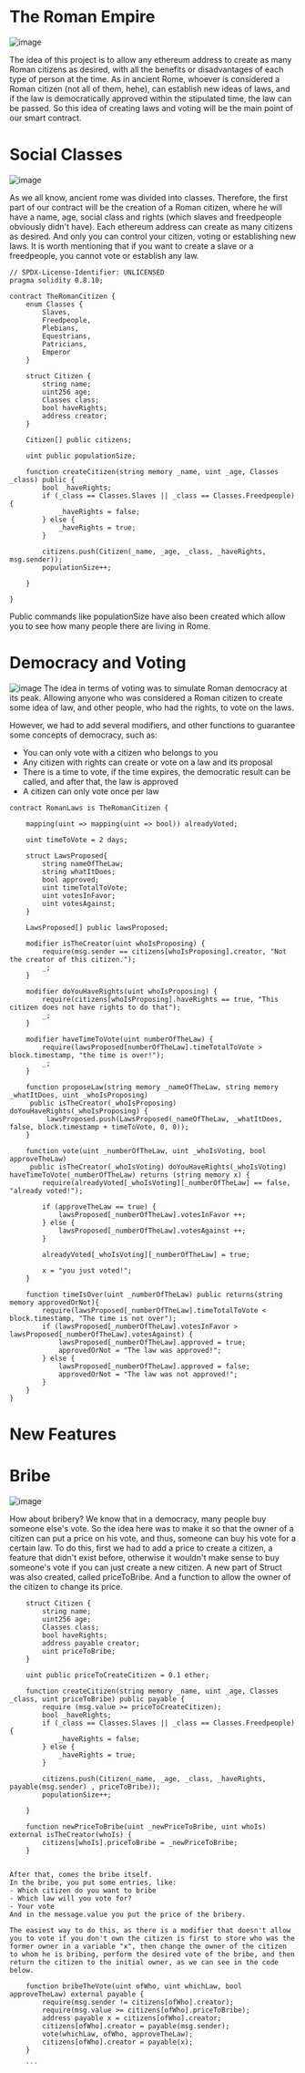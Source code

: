 # The Roman Empire
![image](https://user-images.githubusercontent.com/101097089/160344573-329cff6c-59b0-4a86-b6b3-6915b44cfaf5.png)

The idea of this project is to allow any ethereum address to create as many Roman citizens as desired, with all the benefits or disadvantages of each type of person at the time. As in ancient Rome, whoever is considered a Roman citizen (not all of them, hehe), can establish new ideas of laws, and if the law is democratically approved within the stipulated time, the law can be passed. So this idea of creating laws and voting will be the main point of our smart contract.

# Social Classes
![image](https://user-images.githubusercontent.com/101097089/160344630-ed15dd9a-4ed9-4aac-be8b-59ae90d7502c.png)

As we all know, ancient rome was divided into classes.
Therefore, the first part of our contract will be the creation of a Roman citizen, where he will have a name, age, social class and rights (which slaves and freedpeople obviously didn't have). 
Each ethereum address can create as many citizens as desired. And only you can control your citizen, voting or establishing new laws. It is worth mentioning that if you want to create a slave or a freedpeople, you cannot vote or establish any law.

```
// SPDX-License-Identifier: UNLICENSED
pragma solidity 0.8.10;

contract TheRomanCitizen {
    enum Classes {
        Slaves,
        Freedpeople,
        Plebians,
        Equestrians,
        Patricians,
        Emperor
    }

    struct Citizen {
        string name;
        uint256 age;
        Classes class; 
        bool haveRights;
        address creator;
    }

    Citizen[] public citizens;

    uint public populationSize;

    function createCitizen(string memory _name, uint _age, Classes _class) public {
        bool _haveRights;
        if (_class == Classes.Slaves || _class == Classes.Freedpeople){
            _haveRights = false;
        } else {
            _haveRights = true;
        }
        
        citizens.push(Citizen(_name, _age, _class, _haveRights, msg.sender));
        populationSize++;

    }

}
```

Public commands like populationSize have also been created which allow you to see how many people there are living in Rome.

# Democracy and Voting
![image](https://user-images.githubusercontent.com/101097089/160382928-d8e4236f-18d0-450e-95aa-5dcf46a9aabb.png)
The idea in terms of voting was to simulate Roman democracy at its peak. Allowing anyone who was considered a Roman citizen to create some idea of law, and other people, who had the rights, to vote on the laws.

However, we had to add several modifiers, and other functions to guarantee some concepts of democracy, such as:
- You can only vote with a citizen who belongs to you
- Any citizen with rights can create or vote on a law and its proposal
- There is a time to vote, if the time expires, the democratic result can be called, and after that, the law is approved
- A citizen can only vote once per law

```
contract RomanLaws is TheRomanCitizen {

    mapping(uint => mapping(uint => bool)) alreadyVoted;

    uint timeToVote = 2 days;

    struct LawsProposed{
        string nameOfTheLaw;
        string whatItDoes;
        bool approved;
        uint timeTotalToVote;
        uint votesInFavor;
        uint votesAgainst;
    }

    LawsProposed[] public lawsProposed;

    modifier isTheCreator(uint whoIsProposing) {
        require(msg.sender == citizens[whoIsProposing].creator, "Not the creator of this citizen.");
        _;
    }

    modifier doYouHaveRights(uint whoIsProposing) {
        require(citizens[whoIsProposing].haveRights == true, "This citizen does not have rights to do that");
        _;
    }

    modifier haveTimeToVote(uint numberOfTheLaw) {
        require(lawsProposed[numberOfTheLaw].timeTotalToVote > block.timestamp, "the time is over!");
        _;
    }

    function proposeLaw(string memory _nameOfTheLaw, string memory _whatItDoes, uint _whoIsProposing)
     public isTheCreator(_whoIsProposing) doYouHaveRights(_whoIsProposing) {
         lawsProposed.push(LawsProposed(_nameOfTheLaw, _whatItDoes, false, block.timestamp + timeToVote, 0, 0));
    }

    function vote(uint _numberOfTheLaw, uint _whoIsVoting, bool approveTheLaw)
     public isTheCreator(_whoIsVoting) doYouHaveRights(_whoIsVoting) haveTimeToVote(_numberOfTheLaw) returns (string memory x) {
        require(alreadyVoted[_whoIsVoting][_numberOfTheLaw] == false, "already voted!");
        
        if (approveTheLaw == true) {
            lawsProposed[_numberOfTheLaw].votesInFavor ++;
        } else {
            lawsProposed[_numberOfTheLaw].votesAgainst ++;
        }

        alreadyVoted[_whoIsVoting][_numberOfTheLaw] = true;

        x = "you just voted!";
    }

    function timeIsOver(uint _numberOfTheLaw) public returns(string memory approvedOrNot){
        require(lawsProposed[_numberOfTheLaw].timeTotalToVote < block.timestamp, "The time is not over");
        if (lawsProposed[_numberOfTheLaw].votesInFavor > lawsProposed[_numberOfTheLaw].votesAgainst) {
            lawsProposed[_numberOfTheLaw].approved = true;
            approvedOrNot = "The law was approved!";
        } else {
            lawsProposed[_numberOfTheLaw].approved = false;
            approvedOrNot = "The law was not approved!";
        }
    }
}
```

# New Features

# Bribe

![image](https://user-images.githubusercontent.com/101097089/160547703-a8c01a11-9072-4482-aea7-bbbfd19deb7c.png)


How about bribery? 
We know that in a democracy, many people buy someone else's vote. So the idea here was to make it so that the owner of a citizen can put a price on his vote, and thus, someone can buy his vote for a certain law.
To do this, first we had to add a price to create a citizen, a feature that didn't exist before, otherwise it wouldn't make sense to buy someone's vote if you can just create a new citizen.
A new part of Struct was also created, called priceToBribe. And a function to allow the owner of the citizen to change its price.

```
    struct Citizen {
        string name;
        uint256 age;
        Classes class; 
        bool haveRights;
        address payable creator;
        uint priceToBribe;
    }
    
    uint public priceToCreateCitizen = 0.1 ether;
    
    function createCitizen(string memory _name, uint _age, Classes _class, uint priceToBribe) public payable {
        require (msg.value >= priceToCreateCitizen);
        bool _haveRights;
        if (_class == Classes.Slaves || _class == Classes.Freedpeople){
            _haveRights = false;
        } else {
            _haveRights = true;
        }
        
        citizens.push(Citizen(_name, _age, _class, _haveRights, payable(msg.sender) , priceToBribe));
        populationSize++;

    }
    
    function newPriceToBribe(uint _newPriceToBribe, uint whoIs) external isTheCreator(whoIs) {
        citizens[whoIs].priceToBribe = _newPriceToBribe;
    }
    
```
    
    After that, comes the bribe itself.
    In the bribe, you put some entries, like:
    - Which citizen do you want to bribe
    - Which law will you vote for?
    - Your vote
    And in the message.value you put the price of the bribery.
    
    The easiest way to do this, as there is a modifier that doesn't allow you to vote if you don't own the citizen is first to store who was the former owner in a variable "x", then change the owner of the citizen to whom he is bribing, perform the desired vote of the bribe, and then return the citizen to the initial owner, as we can see in the code below.
    
```
    function bribeTheVote(uint ofWho, uint whichLaw, bool approveTheLaw) external payable {
        require(msg.sender != citizens[ofWho].creator);
        require(msg.value >= citizens[ofWho].priceToBribe);
        address payable x = citizens[ofWho].creator;
        citizens[ofWho].creator = payable(msg.sender);
        vote(whichLaw, ofWho, approveTheLaw);
        citizens[ofWho].creator = payable(x);
    }
    
    ```
    
    










